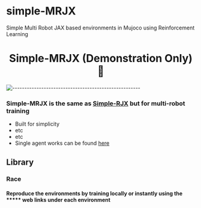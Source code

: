 # simple-MRJX

Simple Multi Robot JAX based environments in Mujoco using Reinforcement Learning

<div align="center">

# Simple-MRJX (Demonstration Only) :rocket:

</div>

![-----------------------------------------------------](https://raw.githubusercontent.com/andreasbm/readme/master/assets/lines/aqua.png)


### Simple-MRJX is the same as [Simple-RJX](https://github.com/i1Cps/simple-RJX) but for multi-robot training

+ Built for simplicity
+ etc
+ etc
+ Single agent works can be found [here](https://github.com/i1Cps/simple-RJX)

## Library

### Race


#### Reproduce the environments by training locally or instantly using the ***** web links under each environment
